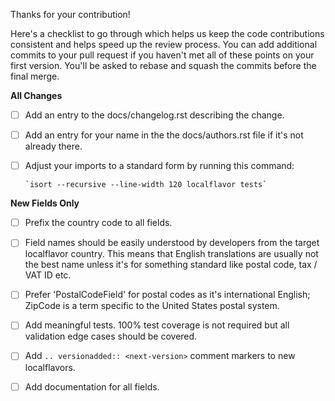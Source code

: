 Thanks for your contribution!

Here's a checklist to go through which helps us keep the code contributions
consistent and helps speed up the review process. You can add additional
commits to your pull request if you haven't met all of these points on your
first version. You'll be asked to rebase and squash the commits before the
final merge.

**All Changes**

- [ ] Add an entry to the docs/changelog.rst describing the change.

- [ ] Add an entry for your name in the the docs/authors.rst file if it's not
      already there.

- [ ] Adjust your imports to a standard form by running this command:

      `isort --recursive --line-width 120 localflavor tests`

**New Fields Only**

- [ ] Prefix the country code to all fields.

- [ ] Field names should be easily understood by developers from the target
      localflavor country. This means that English translations are usually
      not the best name unless it's for something standard like postal code,
      tax / VAT ID etc.

- [ ] Prefer '<country code>PostalCodeField' for postal codes as it's
      international English; ZipCode is a term specific to the United
      States postal system.

- [ ] Add meaningful tests. 100% test coverage is not required but all
      validation edge cases should be covered.

- [ ] Add `.. versionadded:: <next-version>` comment markers to new
      localflavors.

- [ ] Add documentation for all fields.
